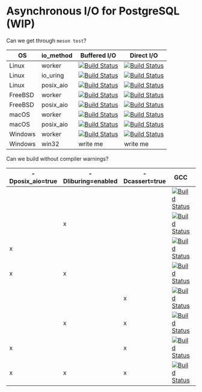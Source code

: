 # Asynchronous I/O for PostgreSQL (WIP)

Can we get through `meson test`?

| OS      | io\_method | Buffered I/O                                                                                                                                                                                                  | Direct I/O                                                                                                                                                                                                    |
|---------|------------|---------------------------------------------------------------------------------------------------------------------------------------------------------------------------------------------------------------|---------------------------------------------------------------------------------------------------------------------------------------------------------------------------------------------------------------|
| Linux   | worker     | [![Build Status](https://api.cirrus-ci.com/github/anarazel/postgres.svg?branch=aio&task=Linux+-+Debian+Bullseye+-+Meson&script=worker_buf_test_world)](https://cirrus-ci.com/github/anarazel/postgres/aio)    | [![Build Status](https://api.cirrus-ci.com/github/anarazel/postgres.svg?branch=aio&task=Linux+-+Debian+Bullseye+-+Meson&script=worker_dio_test_world)](https://cirrus-ci.com/github/anarazel/postgres/aio)    |
| Linux   | io\_uring  | [![Build Status](https://api.cirrus-ci.com/github/anarazel/postgres.svg?branch=aio&task=Linux+-+Debian+Bullseye+-+Meson&script=io_uring_buf_test_world)](https://cirrus-ci.com/github/anarazel/postgres/aio)  | [![Build Status](https://api.cirrus-ci.com/github/anarazel/postgres.svg?branch=aio&task=Linux+-+Debian+Bullseye+-+Meson&script=io_uring_dio_test_world)](https://cirrus-ci.com/github/anarazel/postgres/aio)  |
| Linux   | posix\_aio | [![Build Status](https://api.cirrus-ci.com/github/anarazel/postgres.svg?branch=aio&task=Linux+-+Debian+Bullseye+-+Meson&script=posix_aio_buf_test_world)](https://cirrus-ci.com/github/anarazel/postgres/aio) | [![Build Status](https://api.cirrus-ci.com/github/anarazel/postgres.svg?branch=aio&task=Linux+-+Debian+Bullseye+-+Meson&script=posix_aio_dio_test_world)](https://cirrus-ci.com/github/anarazel/postgres/aio) |
| FreeBSD | worker     | [![Build Status](https://api.cirrus-ci.com/github/anarazel/postgres.svg?branch=aio&task=FreeBSD+-+13+-+Meson+-+worker+buf)](https://cirrus-ci.com/github/anarazel/postgres/aio)                               | [![Build Status](https://api.cirrus-ci.com/github/anarazel/postgres.svg?branch=aio&task=FreeBSD+-+13+-+Meson+-+worker+dio)](https://cirrus-ci.com/github/anarazel/postgres/aio)                                       |
| FreeBSD | posix\_aio | [![Build Status](https://api.cirrus-ci.com/github/anarazel/postgres.svg?branch=aio&task=FreeBSD+-+13+-+Meson+-+posix+buf)](https://cirrus-ci.com/github/anarazel/postgres/aio)                                | [![Build Status](https://api.cirrus-ci.com/github/anarazel/postgres.svg?branch=aio&task=FreeBSD+-+13+-+Meson+-+posix+dio)](https://cirrus-ci.com/github/anarazel/postgres/aio)                                        |
| macOS   | worker     | [![Build Status](https://api.cirrus-ci.com/github/anarazel/postgres.svg?branch=aio&task=macOS+-+Monterey+-+Meson&script=worker_buf_test_world)](https://cirrus-ci.com/github/anarazel/postgres/aio)           | [![Build Status](https://api.cirrus-ci.com/github/anarazel/postgres.svg?branch=aio&task=macOS+-+Monterey+-+Meson&script=worker_dio_test_world)](https://cirrus-ci.com/github/anarazel/postgres/aio)           |
| macOS   | posix\_aio | [![Build Status](https://api.cirrus-ci.com/github/anarazel/postgres.svg?branch=aio&task=macOS+-+Monterey+-+Meson&script=posix_aio_buf_test_world)](https://cirrus-ci.com/github/anarazel/postgres/aio)        | [![Build Status](https://api.cirrus-ci.com/github/anarazel/postgres.svg?branch=aio&task=macOS+-+Monterey+-+Meson&script=posix_aio_dio_test_world)](https://cirrus-ci.com/github/anarazel/postgres/aio)        |
| Windows | worker     | [![Build Status](https://api.cirrus-ci.com/github/anarazel/postgres.svg?branch=aio&task=Windows+-+Server+2019%2C+VS+2019+-+Meson+%26+ninja+-+Buf)](https://cirrus-ci.com/github/anarazel/postgres/aio)        | [![Build Status](https://api.cirrus-ci.com/github/anarazel/postgres.svg?branch=aio&task=Windows+-+Server+2019%2C+VS+2019+-+Meson+%26+ninja+-+DIO)](https://cirrus-ci.com/github/anarazel/postgres/aio)        |
| Windows | win32      | write me                                                                                                                                                                                                      | write me                                                                                                                                                                                                      |

Can we build without compiler warnings?

| -Dposix_aio=true | -Dliburing=enabled | -Dcassert=true   | GCC                                                                                                                                                                                   | Clang                                                                                                                                                                                   |
|------------------|--------------------|------------------|---------------------------------------------------------------------------------------------------------------------------------------------------------------------------------------|-----------------------------------------------------------------------------------------------------------------------------------------------------------------------------------------|
|                  |                    |                  | [![Build Status](https://api.cirrus-ci.com/github/anarazel/postgres.svg?branch=aio&task=CompilerWarnings&script=gcc_warning)](https://cirrus-ci.com/github/anarazel/postgres/aio)     | [![Build Status](https://api.cirrus-ci.com/github/anarazel/postgres.svg?branch=aio&task=CompilerWarnings&script=clang_warning)](https://cirrus-ci.com/github/anarazel/postgres/aio)     |
|                  | x                  |                  | [![Build Status](https://api.cirrus-ci.com/github/anarazel/postgres.svg?branch=aio&task=CompilerWarnings&script=gcc_u_warning)](https://cirrus-ci.com/github/anarazel/postgres/aio)   | [![Build Status](https://api.cirrus-ci.com/github/anarazel/postgres.svg?branch=aio&task=CompilerWarnings&script=clang_u_warning)](https://cirrus-ci.com/github/anarazel/postgres/aio)   |
| x                |                    |                  | [![Build Status](https://api.cirrus-ci.com/github/anarazel/postgres.svg?branch=aio&task=CompilerWarnings&script=gcc_p_warning)](https://cirrus-ci.com/github/anarazel/postgres/aio)   | [![Build Status](https://api.cirrus-ci.com/github/anarazel/postgres.svg?branch=aio&task=CompilerWarnings&script=clang_p_warning)](https://cirrus-ci.com/github/anarazel/postgres/aio)   |
| x                | x                  |                  | [![Build Status](https://api.cirrus-ci.com/github/anarazel/postgres.svg?branch=aio&task=CompilerWarnings&script=gcc_pu_warning)](https://cirrus-ci.com/github/anarazel/postgres/aio)  | [![Build Status](https://api.cirrus-ci.com/github/anarazel/postgres.svg?branch=aio&task=CompilerWarnings&script=clang_pu_warning)](https://cirrus-ci.com/github/anarazel/postgres/aio)  |
|                  |                    | x                | [![Build Status](https://api.cirrus-ci.com/github/anarazel/postgres.svg?branch=aio&task=CompilerWarnings&script=gcc_a_warning)](https://cirrus-ci.com/github/anarazel/postgres/aio)   | [![Build Status](https://api.cirrus-ci.com/github/anarazel/postgres.svg?branch=aio&task=CompilerWarnings&script=clang_a_warning)](https://cirrus-ci.com/github/anarazel/postgres/aio)   |
|                  | x                  | x                | [![Build Status](https://api.cirrus-ci.com/github/anarazel/postgres.svg?branch=aio&task=CompilerWarnings&script=gcc_au_warning)](https://cirrus-ci.com/github/anarazel/postgres/aio)  | [![Build Status](https://api.cirrus-ci.com/github/anarazel/postgres.svg?branch=aio&task=CompilerWarnings&script=clang_au_warning)](https://cirrus-ci.com/github/anarazel/postgres/aio)  |
| x                |                    | x                | [![Build Status](https://api.cirrus-ci.com/github/anarazel/postgres.svg?branch=aio&task=CompilerWarnings&script=gcc_ap_warning)](https://cirrus-ci.com/github/anarazel/postgres/aio)  | [![Build Status](https://api.cirrus-ci.com/github/anarazel/postgres.svg?branch=aio&task=CompilerWarnings&script=clang_ap_warning)](https://cirrus-ci.com/github/anarazel/postgres/aio)  |
| x                | x                  | x                | [![Build Status](https://api.cirrus-ci.com/github/anarazel/postgres.svg?branch=aio&task=CompilerWarnings&script=gcc_apu_warning)](https://cirrus-ci.com/github/anarazel/postgres/aio) | [![Build Status](https://api.cirrus-ci.com/github/anarazel/postgres.svg?branch=aio&task=CompilerWarnings&script=clang_apu_warning)](https://cirrus-ci.com/github/anarazel/postgres/aio) |
